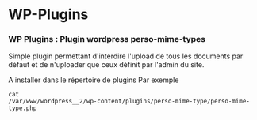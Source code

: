 # WP-Plugins
<h3>WP Plugins : Plugin wordpress perso-mime-types</h3>

Simple plugin permettant d'interdire l'upload de tous les documents par défaut et de n'uploader que ceux définit par l'admin du site.

A installer dans le répertoire de plugins
Par exemple

<code>cat  /var/www/wordpress__2/wp-content/plugins/perso-mime-type/perso-mime-type.php</code>

